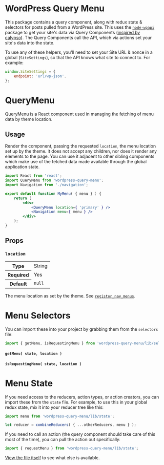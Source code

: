 WordPress Query Menu
====================

This package contains a query component, along with redux state & selectors for posts pulled from a WordPress site. This uses the [`node-wpapi`](https://github.com/WP-API/node-wpapi) package to get your site's data via Query Components ([inspired by calypso](https://github.com/Automattic/wp-calypso/blob/master/docs/our-approach-to-data.md#query-components)). The Query Components call the API, which via actions set your site's data into the state.

To use any of these helpers, you'll need to set your Site URL & nonce in a global (`SiteSettings`), so that the API knows what site to connect to. For example:

```js
window.SiteSettings = {
	endpoint: 'url/wp-json',
};
```

QueryMenu
=========

QueryMenu is a React component used in managing the fetching of menu data by theme location.

## Usage

Render the component, passing the requested `location`, the menu location set up by the theme. It does not accept any children, nor does it render any elements to the page. You can use it adjacent to other sibling components which make use of the fetched data made available through the global application state.

```jsx
import React from 'react';
import QueryMenu from 'wordpress-query-menu';
import Navigation from './navigation';

export default function MyMenu( { menu } ) {
	return (
		<div>
			<QueryMenu location={ 'primary' } />
			<Navigation menu={ menu } />
		</div>
	);
}
```

## Props

### `location`

<table>
	<tr><th>Type</th><td>String</td></tr>
	<tr><th>Required</th><td>Yes</td></tr>
	<tr><th>Default</th><td><code>null</code></td></tr>
</table>

The menu location as set by the theme. See [`register_nav_menus`](https://developer.wordpress.org/reference/functions/register_nav_menus/).

Menu Selectors
==============

You can import these into your project by grabbing them from the `selectors` file:

```jsx
import { getMenu, isRequestingMenu } from 'wordpress-query-menu/lib/selectors';
```

#### `getMenu( state, location )`

#### `isRequestingMenu( state, location )`

Menu State
==========

If you need access to the reducers, action types, or action creators, you can import these from the `state` file. For example, to use this in your global redux state, mix it into your reducer tree like this:

```jsx
import menu from 'wordpress-query-menu/lib/state';

let reducer = combineReducers( { ...otherReducers, menu } );
```

If you need to call an action (the query component should take care of this most of the time), you can pull the action out specifically:

```jsx
import { requestMenu } from 'wordpress-query-menu/lib/state';
```

[View the file itself](src/state.js) to see what else is available.
